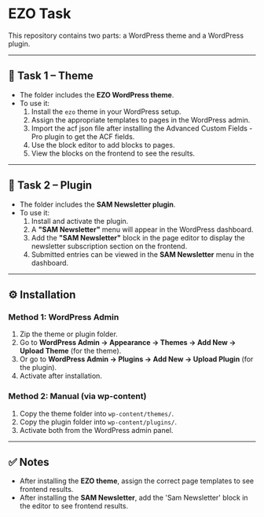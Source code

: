 # EZO Task

This repository contains two parts: a WordPress theme and a WordPress plugin.

---

## 📂 Task 1 – Theme

- The folder includes the **EZO WordPress theme**.
- To use it:
  1. Install the `ezo` theme in your WordPress setup.
  2. Assign the appropriate templates to pages in the WordPress admin.
  3. Import the acf json file after installing the Advanced Custom Fields - Pro plugin to get the ACF fields.
  4. Use the block editor to add blocks to pages.
  5. View the blocks on the frontend to see the results.

---

## 📂 Task 2 – Plugin

- The folder includes the **SAM Newsletter plugin**.
- To use it:
  1. Install and activate the plugin.
  2. A **"SAM Newsletter"** menu will appear in the WordPress dashboard.
  3. Add the **"SAM Newsletter"** block in the page editor to display the newsletter subscription section on the frontend.
  4. Submitted entries can be viewed in the **SAM Newsletter** menu in the dashboard.

---

## ⚙️ Installation

### Method 1: WordPress Admin

1. Zip the theme or plugin folder.
2. Go to **WordPress Admin → Appearance → Themes → Add New → Upload Theme** (for the theme).
3. Or go to **WordPress Admin → Plugins → Add New → Upload Plugin** (for the plugin).
4. Activate after installation.

### Method 2: Manual (via wp-content)

1. Copy the theme folder into `wp-content/themes/`.
2. Copy the plugin folder into `wp-content/plugins/`.
3. Activate both from the WordPress admin panel.

---

## ✅ Notes

- After installing the **EZO theme**, assign the correct page templates to see frontend results.
- After installing the **SAM Newsletter**, add the 'Sam Newsletter' block in the editor to see frontend results.
